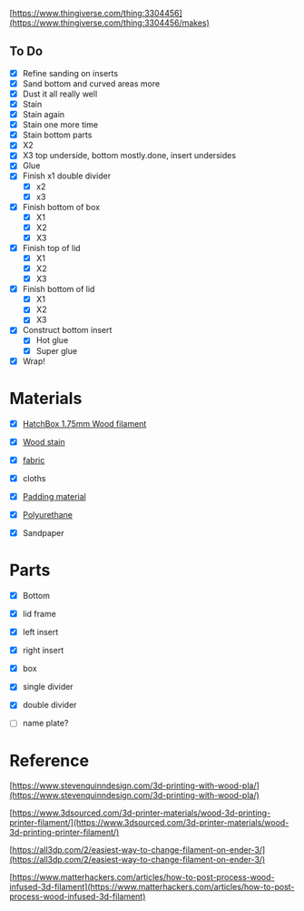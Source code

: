[https://www.thingiverse.com/thing:3304456](https://www.thingiverse.com/thing:3304456/makes)

  

## To Do

- [x] Refine sanding on inserts
- [x] Sand bottom and curved areas more
- [x] Dust it all really well
- [x] Stain
- [x] Stain again
- [x] Stain one more time
- [x] Stain bottom parts
- [x] X2
- [x] X3 top underside, bottom mostly.done, insert undersides
- [x] Glue
- [x] Finish x1 double divider
    - [x] x2
    - [x] x3
- [x] Finish bottom of box
    - [x] X1
    - [x] X2
    - [x] X3
- [x] Finish top of lid
    - [x] X1
    - [x] X2
    - [x] X3
- [x] Finish bottom of lid
    - [x] X1
    - [x] X2
    - [x] X3
- [x] Construct bottom insert
    - [x] Hot glue
    - [x] Super glue
- [x] Wrap!

# Materials

- [x] [HatchBox 1.75mm Wood filament](https://www.amazon.com/HATCHBOX-3D-Filament-Dimensional-Accuracy/dp/B01092XXD4/ref=sr_1_3?crid=3DH5K4ZY7X779&keywords=hatchbox+wood+pla&qid=1659908949&sprefix=hatchbox+wood+pla%2Caps%2C81&sr=8-3)
- [x] [Wood stain](https://www.amazon.com/Varathane-211801-Premium-Stain-Mahogany/dp/B000BZZ1AI/ref=sr_1_2?crid=A1RUNT255R6Z&keywords=mahogany+wood+stain&qid=1659912491&sprefix=mahagony+wood+stain%2Caps%2C95&sr=8-2)
- [x] [fabric](https://www.amazon.com/Adhesive-Velvet-Self-Adhesive-Flannel-Jewelry/dp/B081GW4B99/ref=sr_1_3?crid=PHFBUMIAPW1B&keywords=velvet%2Bfabric%2Bsheet&qid=1659915567&sprefix=velvet%2Bfabric%2Bsheet%2Caps%2C93&sr=8-3&th=1)
- [x] cloths
- [x] [Padding material](https://www.amazon.com/LUVFABRICS-Batting-Multipurpose-Polyester-Upholstery/dp/B084BTH5W4/ref=sr_1_3?crid=2C4PD7OSIH1GH&keywords=wadding%2Bfabric&qid=1659913643&sprefix=wadding%2Bfabric%2Caps%2C83&sr=8-3&th=1)
- [x] [Polyurethane](https://www.amazon.com/Minwax-40910000-Wipe-Finish-Clear/dp/B000VZJGPO/ref=sr_1_5?crid=1CRHC9RN5IJ27&keywords=polyurethane+wood&qid=1659910262&sprefix=polyeurethane+wood%2Caps%2C77&sr=8-5)
- [x] Sandpaper

  

# Parts

- [x] Bottom
- [x] lid frame
- [x] left insert
- [x] right insert
- [x] box
- [x] single divider
- [x] double divider
- [ ] name plate?

  

  

  

# Reference

[https://www.stevenquinndesign.com/3d-printing-with-wood-pla/](https://www.stevenquinndesign.com/3d-printing-with-wood-pla/)

  

[https://www.3dsourced.com/3d-printer-materials/wood-3d-printing-printer-filament/](https://www.3dsourced.com/3d-printer-materials/wood-3d-printing-printer-filament/)

  

[https://all3dp.com/2/easiest-way-to-change-filament-on-ender-3/](https://all3dp.com/2/easiest-way-to-change-filament-on-ender-3/)

[https://www.matterhackers.com/articles/how-to-post-process-wood-infused-3d-filament](https://www.matterhackers.com/articles/how-to-post-process-wood-infused-3d-filament)
